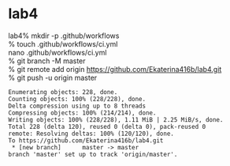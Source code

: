 # lab4 
lab4% mkdir -p .github/workflows  
% touch .github/workflows/ci.yml  
nano .github/workflows/ci.yml  
% git branch -M master  
% git remote add origin https://github.com/Ekaterina416b/lab4.git  
% git push -u origin master  
```
Enumerating objects: 228, done.
Counting objects: 100% (228/228), done.
Delta compression using up to 8 threads
Compressing objects: 100% (214/214), done.
Writing objects: 100% (228/228), 1.11 MiB | 2.25 MiB/s, done.
Total 228 (delta 120), reused 0 (delta 0), pack-reused 0
remote: Resolving deltas: 100% (120/120), done.
To https://github.com/Ekaterina416b/lab4.git
 * [new branch]      master -> master
branch 'master' set up to track 'origin/master'.
```
